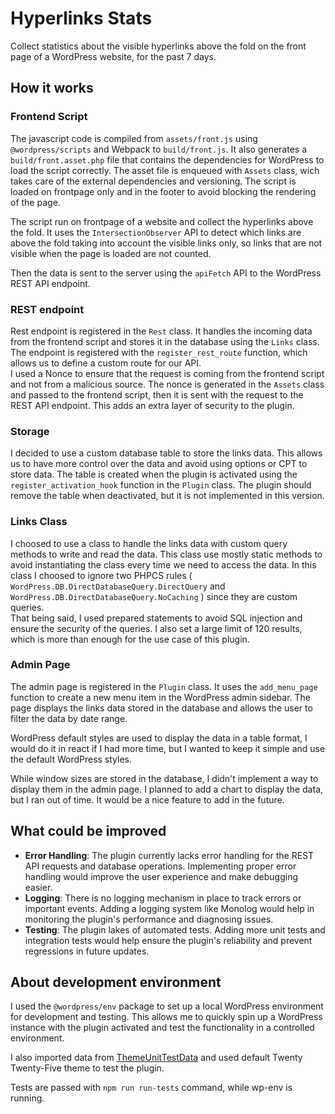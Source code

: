 # Hyperlinks Stats

Collect statistics about the visible hyperlinks above the fold on the front page of a WordPress website, for the past 7 days.

## How it works

### Frontend Script

The javascript code is compiled from `assets/front.js` using `@wordpress/scripts` and Webpack to `build/front.js`. It also generates a `build/front.asset.php` file that contains the dependencies for WordPress to load the script correctly. The asset file is enqueued with `Assets` class, wich takes care of the external dependencies and versioning. The script is loaded on frontpage only and in the footer to avoid blocking the rendering of the page.

The script run on frontpage of a website and collect the hyperlinks above the fold.
It uses the `IntersectionObserver` API to detect which links are above the fold taking into account the visible links only, so links that are not visible when the page is loaded are not counted.

Then the data is sent to the server using the `apiFetch` API to the WordPress REST API endpoint.

### REST endpoint

Rest endpoint is registered in the `Rest` class. It handles the incoming data from the frontend script and stores it in the database using the `Links` class. \
The endpoint is registered with the `register_rest_route` function, which allows us to define a custom route for our API. \
I used a Nonce to ensure that the request is coming from the frontend script and not from a malicious source. The nonce is generated in the `Assets` class and passed to the frontend script, then it is sent with the request to the REST API endpoint. This adds an extra layer of security to the plugin.


### Storage
I decided to use a custom database table to store the links data. This allows us to have more control over the data and avoid using options or CPT to store data. The table is created when the plugin is activated using the `register_activation_hook` function in the `Plugin` class. The plugin should remove the table when deactivated, but it is not implemented in this version.
 
### Links Class
I choosed to use a class to handle the links data with custom query methods to write and read the data. This class use mostly static methods to avoid instantiating the class every time we need to access the data. 
In this class I choosed to ignore two PHPCS rules ( `WordPress.DB.DirectDatabaseQuery.DirectQuery` and `WordPress.DB.DirectDatabaseQuery.NoCaching` ) since they are custom queries. \
That being said, I used prepared statements to avoid SQL injection and ensure the security of the queries. I also set a large limit of 120 results, which is more than enough for the use case of this plugin.


### Admin Page
The admin page is registered in the `Plugin` class. It uses the `add_menu_page` function to create a new menu item in the WordPress admin sidebar. The page displays the links data stored in the database and allows the user to filter the data by date range.

WordPress default styles are used to display the data in a table format, I would do it in react if I had more time, but I wanted to keep it simple and use the default WordPress styles.

While window sizes are stored in the database, I didn't implement a way to display them in the admin page. I planned to add a chart to display the data, but I ran out of time. It would be a nice feature to add in the future.

## What could be improved

- **Error Handling**: The plugin currently lacks error handling for the REST API requests and database operations. Implementing proper error handling would improve the user experience and make debugging easier.
- **Logging**: There is no logging mechanism in place to track errors or important events. Adding a logging system like Monolog would help in monitoring the plugin's performance and diagnosing issues.
- **Testing**: The plugin lakes of automated tests. Adding more unit tests and integration tests would help ensure the plugin's reliability and prevent regressions in future updates.


## About development environment
 I used the `@wordpress/env` package to set up a local WordPress environment for development and testing. This allows me to quickly spin up a WordPress instance with the plugin activated and test the functionality in a controlled environment.

 I also imported data from [ThemeUnitTestData](https://github.com/WordPress/theme-test-data/blob/master/themeunittestdata.wordpress.xml) and used default Twenty Twenty-Five theme to test the plugin.

Tests are passed with `npm run run-tests` command, while wp-env is running.
